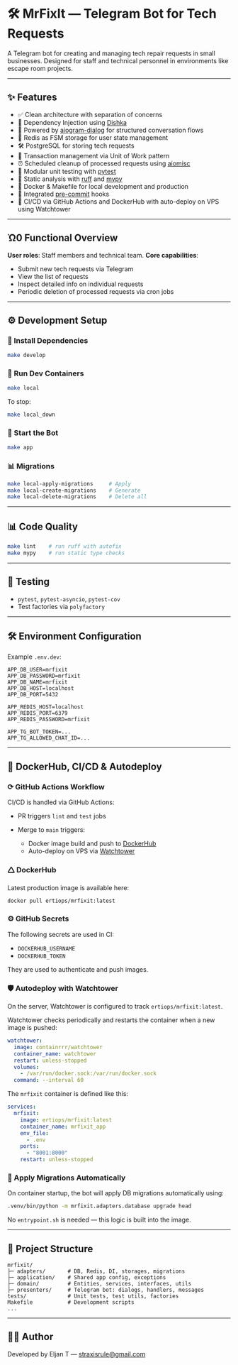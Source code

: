 # 🛠️ MrFixIt — Telegram Bot for Tech Requests

A Telegram bot for creating and managing tech repair requests in small businesses.
Designed for staff and technical personnel in environments like escape room projects.

---

## ✨ Features

* ✅ Clean architecture with separation of concerns
* 🧩 Dependency Injection using [Dishka](https://github.com/reagento/dishka)
* 💬 Powered by [aiogram-dialog](https://github.com/Tishka17/aiogram_dialog) for structured conversation flows
* 🔄 Redis as FSM storage for user state management
* 🛠️ PostgreSQL for storing tech requests
* 🧵 Transaction management via Unit of Work pattern
* ⏰ Scheduled cleanup of processed requests using [aiomisc](https://aiomisc.readthedocs.io/)
* 🧇 Modular unit testing with [pytest](https://docs.pytest.org/)
* 🧹 Static analysis with [ruff](https://github.com/astral-sh/ruff) and [mypy](https://github.com/python/mypy)
* 🐳 Docker & Makefile for local development and production
* 🦷 Integrated [pre-commit](https://pre-commit.com/) hooks
* 🚀 CI/CD via GitHub Actions and DockerHub with auto-deploy on VPS using Watchtower

---

## Ὠ0 Functional Overview

**User roles**: Staff members and technical team.
**Core capabilities**:

* Submit new tech requests via Telegram
* View the list of requests
* Inspect detailed info on individual requests
* Periodic deletion of processed requests via cron jobs

---

## ⚙️ Development Setup

### 📅 Install Dependencies

```bash
make develop
```

### 🐳 Run Dev Containers

```bash
make local
```

To stop:

```bash
make local_down
```

### 🏃 Start the Bot

```bash
make app
```

### 📊 Migrations

```bash
make local-apply-migrations     # Apply
make local-create-migrations    # Generate
make local-delete-migrations    # Delete all
```

---

## 📊 Code Quality

```bash
make lint    # run ruff with autofix
make mypy    # run static type checks
```

---

## 🥪 Testing

* `pytest`, `pytest-asyncio`, `pytest-cov`
* Test factories via `polyfactory`

---

## 🛠️ Environment Configuration

Example `.env.dev`:

```env
APP_DB_USER=mrfixit
APP_DB_PASSWORD=mrfixit
APP_DB_NAME=mrfixit
APP_DB_HOST=localhost
APP_DB_PORT=5432

APP_REDIS_HOST=localhost
APP_REDIS_PORT=6379
APP_REDIS_PASSWORD=mrfixit

APP_TG_BOT_TOKEN=...
APP_TG_ALLOWED_CHAT_ID=...
```

---

## 🚢 DockerHub, CI/CD & Autodeploy

### ⟳ GitHub Actions Workflow

CI/CD is handled via GitHub Actions:

* PR triggers `lint` and `test` jobs
* Merge to `main` triggers:

  * Docker image build and push to [DockerHub](https://hub.docker.com/repository/docker/ertiops/mrfixit)
  * Auto-deploy on VPS via [Watchtower](https://containrrr.dev/watchtower/)

### 🛆 DockerHub

Latest production image is available here:

```
docker pull ertiops/mrfixit:latest
```

### ⚙️ GitHub Secrets

The following secrets are used in CI:

* `DOCKERHUB_USERNAME`
* `DOCKERHUB_TOKEN`

They are used to authenticate and push images.

### 🛡️ Autodeploy with Watchtower

On the server, Watchtower is configured to track `ertiops/mrfixit:latest`.

Watchtower checks periodically and restarts the container when a new image is pushed:

```yaml
watchtower:
  image: containrrr/watchtower
  container_name: watchtower
  restart: unless-stopped
  volumes:
    - /var/run/docker.sock:/var/run/docker.sock
  command: --interval 60
```

The `mrfixit` container is defined like this:

```yaml
services:
  mrfixit:
    image: ertiops/mrfixit:latest
    container_name: mrfixit_app
    env_file:
      - .env
    ports:
      - "8001:8000"
    restart: unless-stopped
```

### 🧠 Apply Migrations Automatically

On container startup, the bot will apply DB migrations automatically using:

```bash
.venv/bin/python -m mrfixit.adapters.database upgrade head
```

No `entrypoint.sh` is needed — this logic is built into the image.

---

## 📂 Project Structure

```
mrfixit/
├─ adapters/       # DB, Redis, DI, storages, migrations
├─ application/    # Shared app config, exceptions
├─ domain/         # Entities, services, interfaces, utils
├─ presenters/     # Telegram bot: dialogs, handlers, messages
tests/             # Unit tests, test utils, factories
Makefile           # Development scripts
...
```

---

## 🧑‍💻 Author

Developed by Eljan T — [straxisrule@gmail.com](mailto:straxisrule@gmail.com)
